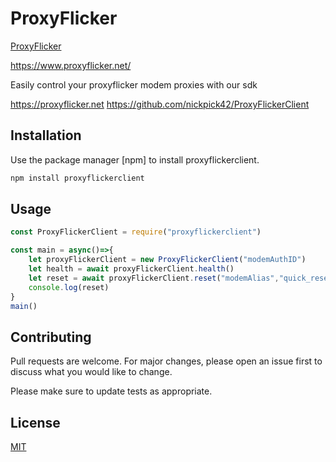 # ProxyFlicker 
[ProxyFlicker](https://www.proxyflicker.net/)

https://www.proxyflicker.net/


Easily control your proxyflicker modem proxies with our sdk

https://proxyflicker.net
https://github.com/nickpick42/ProxyFlickerClient

## Installation

Use the package manager [npm] to install proxyflickerclient.

```bash
npm install proxyflickerclient
```

## Usage

```JavaScript
const ProxyFlickerClient = require("proxyflickerclient")

const main = async()=>{
    let proxyFlickerClient = new ProxyFlickerClient("modemAuthID")
    let health = await proxyFlickerClient.health()
    let reset = await proxyFlickerClient.reset("modemAlias","quick_reset")
    console.log(reset)
}
main()
```
## Contributing
Pull requests are welcome. For major changes, please open an issue first to discuss what you would like to change.

Please make sure to update tests as appropriate.

## License
[MIT](https://choosealicense.com/licenses/mit/)
